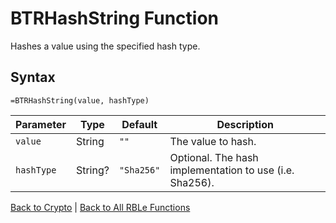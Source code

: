 # BTRHashString Function

Hashes a value using the specified hash type.

## Syntax

```excel
=BTRHashString(value, hashType)
```

Parameter | Type | Default | Description
---|---|---|---
`value` | String | `""` | The value to hash.
`hashType` | String? | `"Sha256"` | Optional.  The hash implementation to use (i.e. Sha256).

[Back to Crypto](RBLeCrypto.md) | [Back to All RBLe Functions](RBLe.md#function-documentation)